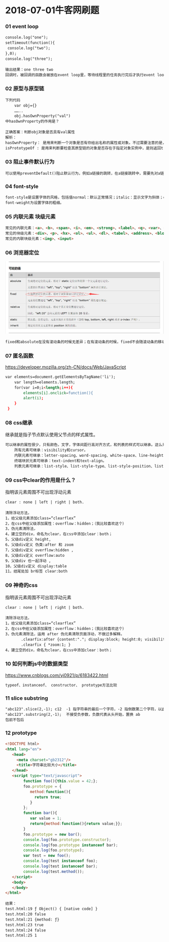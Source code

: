 # 2018-07-01牛客网刷题

### 01 event loop
```html
console.log("one");
setTimeout(function(){
 console.log("two");
},0);
console.log("three");

输出结果：one three two 
回调时，被回调的函数会被放在event loop里，等待线程里的任务执行完后才执行event loop里的代码。 因此，上述代码会先把线程里的执行完后，再执行event loop里的setTimeout函数.
```

### 02 原型与原型链
```html
下列代码
    var obj={}
    ……..
    obj.hasOwnProperty("val")
中hasOwnProperty的作用是？

正确答案：判断obj对象是否具有val属性
解析：
hasOwnProperty： 是用来判断一个对象是否有你给出名称的属性或对象。不过需要注意的是，此方法无法检查该对象的原型链中是否具有该属性，该属性必须是对象本身的一个成员。
isPrototypeOf : 是用来判断要检查其原型链的对象是否存在于指定对象实例中，是则返回true，否则返回false。
```

### 03 阻止事件默认行为
```html
可以使用preventDefault()阻止默认行为，例如a链接的跳转，在a链接跳转中，需要先对a链接绑定点击事件，然后在a链接的事件对象中调用该方法即可
```

### 04 font-style
```html
font-style是设置字体的风格，包括值normal：默认正常情况；italic：显示文字为斜体；oblique：显示文字为斜体；inherit：从父亲那继承一个样式字体；
font-weight为设置字体的粗细。
```
 
### 05 内联元素 块级元素
```html
常见的内联元素：<a>、<b>、<span>、<i>、<em>、<strong>、<label>、<q>、<var>、<cite>、<code>
常见的块级元素：<div>、<p>、<hx>、<ol>、<ul>、<dl>、<tabel>、<address>、<blockquote>、<form>
常见的内联块级元素：<img>、<input>
```

### 06 浏览器定位
![图片](https://github.com/ifunplus/ifunplus/blob/master/image/fixed.png)
```html
fixed和absolute在没有滚动条的时候无差异；在有滚动条的时候，fixed不会随滚动条的移动而移动，而absolute则会随之移动
```

### 07 匿名函数
https://developer.mozilla.org/zh-CN/docs/Web/JavaScript
```html
var elements=document.getElementsByTagName('li');
    var length=elements.length;
    for(var i=0;i<length;i++){
        elements[i].onclick=function(){
        alert(i);
    }
 }
```

### 08 css继承
继承就是指子节点默认使用父节点的样式属性。
```html
可以继承的属性很少，只有颜色，文字，字体间距行高对齐方式，和列表的样式可以继承。这么来记很轻松的呀！不要被下边的吓到了哦~
    所有元素可继承：visibility和cursor。
    内联元素可继承：letter-spacing、word-spacing、white-space、line-height、color、font、font-family、font-size、font-style、font-variant、     font-weight、text-decoration、text-transform、direction。
    终端块状元素可继承：text-indent和text-align。
    列表元素可继承：list-style、list-style-type、list-style-position、list-style-image。
```

### 09 css中clear的作用是什么？
指明该元素周围不可出现浮动元素
```html
clear : none | left | right | both.

清除浮动方法，
1，给父级元素添加class=“clearflex”
2，在css中给父级添加属性：overflow：hidden；（我比较喜欢这个）
3，伪元素清除法，
4，建立空的div，命名为clear，在css中添加clear：both；
5，父级div定义 height, 
6，父级div定义 伪类:after 和 zoom
7，父级div定义 overflow:hidden ,
8，父级div定义 overflow:auto 
9，父级div 也一起浮动 ,
10，父级div定义 display:table
11，结尾处加 br标签 clear:both 
```

### 09 神奇的css
指明该元素周围不可出现浮动元素
```html
clear : none | left | right | both.

清除浮动方法，
1，给父级元素添加class=“clearflex”
2，在css中给父级添加属性：overflow：hidden；（我比较喜欢这个）
3，伪元素清除法，运用 after 伪元素清除页面浮动，不做过多解释。
       .clearfix:after {content:"."; display:block; height:0; visibility:hidden; clear:both; }
       .clearfix { *zoom:1; }
4，建立空的div，命名为clear，在css中添加clear：both；
```

### 10 如何判断js中的数据类型
https://www.cnblogs.com/yi0921/p/6183422.html
```html
typeof、instanceof、 constructor、 prototype方法比较
```

### 11 slice substring

```html
"abc123".slice(2,-1); c12  -1 指字符串的最后一个字符，-2 指倒数第二个字符，以此类推。
"abc123".substring(2,-1);  不接受负参数，负数代表从头开始，置换 ab
包前不包后
```
### 12 prototype
```html
<!DOCTYPE html>
<html lang="en">
   <head>
     <meta charset="gb2312"/>
     <title>字符串比较大小</title>
   </head>
   <script type="text/javascript">
		function foo(){this.value = 42;};
		foo.prototype = {
		   method:function(){
			 return true;
		   }
		};
		function bar(){
		   var value = 1;
		   return{method:function(){return value;}};
		}
		foo.prototype = new bar();
		console.log(foo.prototype.constructor);
		console.log(foo.prototype instanceof bar);
		console.log(foo.prototype);
		var test = new foo();
		console.log(test instanceof foo);
		console.log(test instanceof bar);
		console.log(test.method());
   </script>
   <body>
   </body>
</html>

结果：
test.html:19 ƒ Object() { [native code] }
test.html:20 false
test.html:21 {method: ƒ}
test.html:23 true
test.html:24 false
test.html:25 1
```

